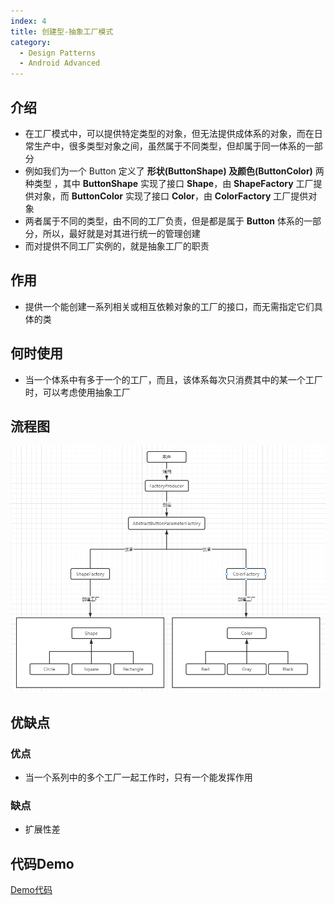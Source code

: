 ```yaml
---
index: 4
title: 创建型-抽象工厂模式
category: 
  - Design Patterns
  - Android Advanced
---
```


## 介绍

- 在工厂模式中，可以提供特定类型的对象，但无法提供成体系的对象，而在日常生产中，很多类型对象之间，虽然属于不同类型，但却属于同一体系的一部分
- 例如我们为一个 Button 定义了 **形状(ButtonShape) 及颜色(ButtonColor)** 两种类型 ，其中 **ButtonShape** 实现了接口 **Shape**，由 **ShapeFactory** 工厂提供对象，而 **ButtonColor** 实现了接口 **Color**，由 **ColorFactory** 工厂提供对象
- 两者属于不同的类型，由不同的工厂负责，但是都是属于 **Button** 体系的一部分，所以，最好就是对其进行统一的管理创建
- 而对提供不同工厂实例的，就是抽象工厂的职责

## 作用

- 提供一个能创建一系列相关或相互依赖对象的工厂的接口，而无需指定它们具体的类

## 何时使用

- 当一个体系中有多于一个的工厂，而且，该体系每次只消费其中的某一个工厂时，可以考虑使用抽象工厂

## 流程图

![image-20220904203829663](https://raw.githubusercontent.com/CoderWDD/myImages/main/blog_images/image-20220904203829663.png)

## 优缺点

### 优点

- 当一个系列中的多个工厂一起工作时，只有一个能发挥作用

### 缺点

- 扩展性差

## 代码Demo

[Demo代码](https://github.com/CoderWDD/DesignPattern/tree/master/src/main/kotlin/abstract_factory_pattern)